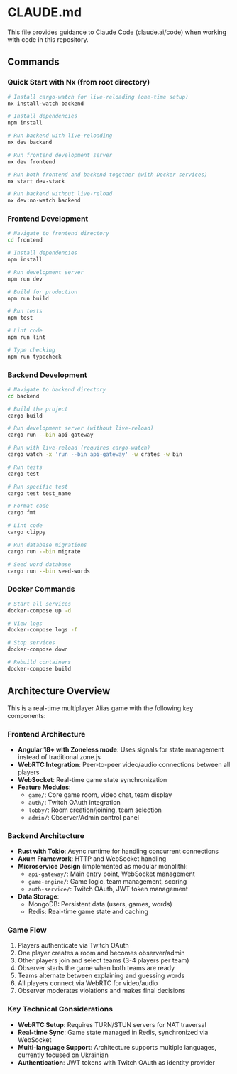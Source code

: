 # CLAUDE.md

This file provides guidance to Claude Code (claude.ai/code) when working with code in this repository.

## Commands

### Quick Start with Nx (from root directory)
```bash
# Install cargo-watch for live-reloading (one-time setup)
nx install-watch backend

# Install dependencies
npm install

# Run backend with live-reloading
nx dev backend

# Run frontend development server
nx dev frontend

# Run both frontend and backend together (with Docker services)
nx start dev-stack

# Run backend without live-reload
nx dev:no-watch backend
```

### Frontend Development
```bash
# Navigate to frontend directory
cd frontend

# Install dependencies
npm install

# Run development server
npm run dev

# Build for production
npm run build

# Run tests
npm test

# Lint code
npm run lint

# Type checking
npm run typecheck
```

### Backend Development
```bash
# Navigate to backend directory
cd backend

# Build the project
cargo build

# Run development server (without live-reload)
cargo run --bin api-gateway

# Run with live-reload (requires cargo-watch)
cargo watch -x 'run --bin api-gateway' -w crates -w bin

# Run tests
cargo test

# Run specific test
cargo test test_name

# Format code
cargo fmt

# Lint code
cargo clippy

# Run database migrations
cargo run --bin migrate

# Seed word database
cargo run --bin seed-words
```

### Docker Commands
```bash
# Start all services
docker-compose up -d

# View logs
docker-compose logs -f

# Stop services
docker-compose down

# Rebuild containers
docker-compose build
```

## Architecture Overview

This is a real-time multiplayer Alias game with the following key components:

### Frontend Architecture
- **Angular 18+ with Zoneless mode**: Uses signals for state management instead of traditional zone.js
- **WebRTC Integration**: Peer-to-peer video/audio connections between all players
- **WebSocket**: Real-time game state synchronization
- **Feature Modules**:
  - `game/`: Core game room, video chat, team display
  - `auth/`: Twitch OAuth integration
  - `lobby/`: Room creation/joining, team selection
  - `admin/`: Observer/Admin control panel

### Backend Architecture
- **Rust with Tokio**: Async runtime for handling concurrent connections
- **Axum Framework**: HTTP and WebSocket handling
- **Microservice Design** (implemented as modular monolith):
  - `api-gateway/`: Main entry point, WebSocket management
  - `game-engine/`: Game logic, team management, scoring
  - `auth-service/`: Twitch OAuth, JWT token management
- **Data Storage**:
  - MongoDB: Persistent data (users, games, words)
  - Redis: Real-time game state and caching

### Game Flow
1. Players authenticate via Twitch OAuth
2. One player creates a room and becomes observer/admin
3. Other players join and select teams (3-4 players per team)
4. Observer starts the game when both teams are ready
5. Teams alternate between explaining and guessing words
6. All players connect via WebRTC for video/audio
7. Observer moderates violations and makes final decisions

### Key Technical Considerations
- **WebRTC Setup**: Requires TURN/STUN servers for NAT traversal
- **Real-time Sync**: Game state managed in Redis, synchronized via WebSocket
- **Multi-language Support**: Architecture supports multiple languages, currently focused on Ukrainian
- **Authentication**: JWT tokens with Twitch OAuth as identity provider